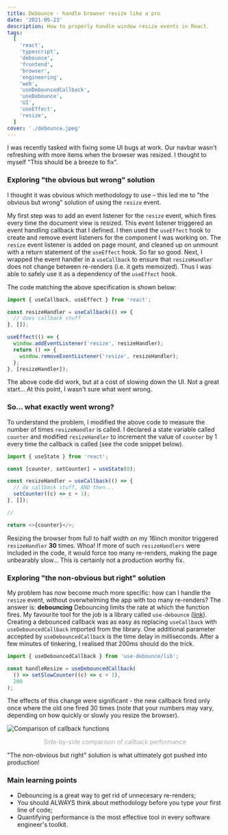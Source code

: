 ```yaml
---
title: Debounce - handle browser resize like a pro
date: '2021-05-23'
description: How to properly handle window resize events in React.
tags:
  [
    'react',
    'typescript',
    'debounce',
    'frontend',
    'browser',
    'engineering',
    'web',
    'useDebouncedCallback',
    'useDebounce',
    'UI',
    'useEffect',
    'resize',
  ]
cover: './debounce.jpeg'
---
```


I was recently tasked with fixing some UI bugs at work. Our navbar wasn't refreshing with more items when the browser was resized. I thought to myself "This should be a breeze to fix".

### Exploring "the obvious but wrong" solution

I thought it was obvious which methodology to use – this led me to "the obvious but wrong" solution of using the `resize` event.

My first step was to add an event listener for the `resize` event, which fires every time the document view is resized. This event listener triggered an event handling callback that I defined. I then used the `useEffect` hook to create and remove event listeners for the component I was working on. The `resize` event listener is added on page mount, and cleaned up on unmount with a return statement of the `useEffect` hook. So far so good. Next, I wrapped the event handler in a `useCallback` to ensure that `resizeHandler` does not change between re-renders (i.e. it gets memoized). Thus I was able to safely use it as a dependency of the `useEffect` hook.

The code matching the above specification is shown below:

```js
import { useCallback, useEffect } from 'react';

const resizeHandler = useCallback(() => {
  // does callback stuff
}, []);

useEffect(() => {
  window.addEventListener('resize', resizeHandler);
  return () => {
    window.removeEventListener('resize', resizeHandler);
  };
}, [resizeHandler]);
```

The above code did work, but at a cost of slowing down the UI. Not a great start... At this point, I wasn't sure what went wrong.

### So... what exactly went wrong?

To understand the problem, I modified the above code to measure the number of times `resizeHandler` is called. I declared a state variable called `counter` and modified `resizeHandler` to increment the value of `counter` by 1 every time the callback is called (see the code snippet below).

```js
import { useState } from 'react';

const [counter, setCounter] = useState(0);

const resizeHandler = useCallback(() => {
  // do callback stuff, AND then...
  setCounter((c) => c + 1);
}, []);

//

return <>{counter}</>;
```

Resizing the browser from full to half width on my 16inch monitor triggered `resizeHandler` **30** times. Whoa! If more of such `resizeHandlers` were included in the code, it would force too many re-renders, making the page unbearably slow... This is certainly not a production worthy fix.

### Exploring "the non-obvious but right" solution

My problem has now become much more specific: how can I handle the `resize` event, without overwhelming the app with too many re-renders? The answer is: **debouncing** Debouncing limits the rate at which the function fires. My favourite tool for the job is a library called `use-debounce` ([link](https://www.npmjs.com/package/use-debounce)). Creating a debounced callback was as easy as replacing `useCallback` with `useDebouncedCallback` imported from the library. One additional parameter accepted by `useDebouncedCallback` is the time delay in milliseconds. After a few minutes of tinkering, I realised that 200ms should do the trick.

```js
import { useDebouncedCallback } from 'use-debounce/lib';

const handleResize = useDebouncedCallback(
  () => setSlowCounter((c) => c + 1),
  200
);
```

The effects of this change were significant - the new callback fired only once where the old one fired 30 times (note that your numbers may vary, depending on how quickly or slowly you resize the browser).

![Comparison of callback functions](/figure1.png 'Comparison of callback functions') <center><span style="color: #a6a6a6; font-size: 14px; margin-bottom: 0px">Side-by-side comparison of callback performance</span></center>

"The non-obvious but right" solution is what ultimately got pushed into production!

### Main learning points

- Debouncing is a great way to get rid of unnecesary re-renders;
- You should ALWAYS think about methodology before you type your first line of code;
- Quantifying performance is the most effective tool in every software engineer's toolkit.
